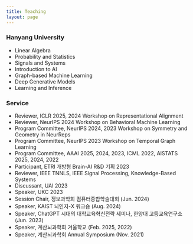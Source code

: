 ```yaml
---
title: Teaching
layout: page
---
```


<h3>Hanyang University</h3>
<ul>
<li>Linear Algebra</li>
<li>Probability and Statistics</li>
<li>Signals and Systems</li>
<li>Introduction to AI</li>
<li>Graph-based Machine Learning</li>
<li>Deep Generative Models</li>
<li>Learning and Inference</li>
</ul>

<h3>Service</h3>
<ul>
<li>Reviewer, ICLR 2025, 2024 Workshop on Representational Alignment</li>
<li>Reviewer, NeurIPS 2024 Workshop on Behavioral Machine Learning</li>
<li>Program Committee, NeurIPS 2024, 2023 Workshop on Symmetry and Geometry in NeurReps</li>
<li>Program Committee, NeurIPS 2023 Workshop on Temporal Graph Learning</li>
<li>Program Committee, AAAI 2025, 2024, 2023, ICML 2022, AISTATS 2025, 2024, 2022</li>
<li>Participant, ETRI 개방형 Brain-AI R&D 기획 2023</li>
<li>Reviewer, IEEE TNNLS, IEEE Signal Processing, Knowledge-Based Systems</li>
<li>Discussant, UAI 2023</li>
<li>Speaker, UKC 2023</li>
<li>Session Chair, 정보과학회 컴퓨터종합학술대회 (Jun. 2024)</li>
<li>Speaker, KAIST 뇌인지-X 워크숍 (Aug. 2024)</li>  
<li>Speaker, ChatGPT 시대의 대학교육혁신전략 세미나, 한양대 고등교육연구소 (Jun. 2023)</li>
<li>Speaker, 계산뇌과학회 겨울학교 (Feb. 2025, 2022)</li>
<li>Speaker, 계산뇌과학회 Annual Symposium (Nov. 2021)</li>
</ul>
